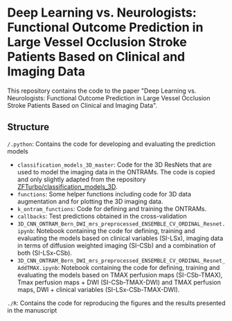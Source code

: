 # Deep Learning vs. Neurologists: Functional Outcome Prediction in Large Vessel Occlusion Stroke Patients Based on Clinical and Imaging Data

This repository contains the code to the paper "Deep Learning vs. Neurologists: Functional Outcome Prediction in Large Vessel Occlusion Stroke Patients Based on Clinical and Imaging Data".

## Structure

`/.python`: Contains the code for developing and evaluating the prediction models

- `classification_models_3D_master`: Code for the 3D ResNets that are used to model the imaging data in the ONTRAMs. The code is copied and only slightly adapted from the repository [ZFTurbo/classification_models_3D](https://github.com/ZFTurbo/classification_models_3D).
- `functions`: Some helper functions including code for 3D data augmentation and for plotting the 3D imaging data.
- `k_ontram_functions`: Code for defining and training the ONTRAMs.
- `callbacks`: Test predictions obtained in the cross-validation
- `3D_CNN_ONTRAM_Bern_DWI_mrs_preprocessed_ENSEMBLE_CV_ORDINAL_Resnet.ipynb`: Notebook containing the code for defining, training and evaluating the models based on clinical variables (SI-LSx), imaging data in terms of diffusion weighted imaging (SI-CSb) and a combination of both (SI-LSx-CSb). 
- `3D_CNN_ONTRAM_Bern_DWI_mrs_preprocessed_ENSEMBLE_CV_ORDINAL_Resnet_AddTMAX.ipynb`: Notebook containing the code for defining, training and evaluating the models based on TMAX perfusion maps (SI-CSb-TMAX), Tmax perfusion maps + DWI (SI-CSb-TMAX-DWI) and TMAX perfusion maps, DWI + clinical variables (SI-LSx-CSb-TMAX-DWI).

`./R`: Contains the code for reproducing the figures and the results presented in the manuscript
